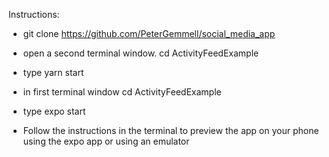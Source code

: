 
Instructions:

* git clone https://github.com/PeterGemmell/social_media_app

* open a second terminal window. cd ActivityFeedExample

* type yarn start

* in first terminal window cd ActivityFeedExample

* type expo start

* Follow the instructions in the terminal to preview the app on your phone using the expo app or using an emulator
